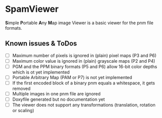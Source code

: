 # SpamViewer

**S**imple **P**ortable **A**ny **M**ap image Viewer is a basic viewer for the pnm file formats.

## Known issues & ToDos

- [ ] Maximum number of pixels is ignored in (plain) pixel maps (P3 and P6)
- [ ] Maximum color value is ignored in (plain) grayscale maps (P2 and P4)
- [ ] PGM and the PPM binary formats (P5 and P6) allow 16-bit color depths which is ot yet implemented
- [ ] Portable Arbitrary Map (PAM or P7) is not yet implemented
- [ ] If the first encoded block of a binary pnm equals a whitespace, it gets removed 
- [ ] Multiple images in one pnm file are ignored
- [ ] Doxyfile generated but no documentation yet
- [ ] The viewer does not support any transformations (translation, rotation or scaling)